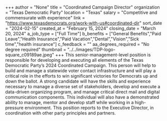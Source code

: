 +++
author = "None"
title = "Coordinated Campaign Director"
organization = "Texas Democratic Party"
location = "Texas"
salary = "Competitive and commensurate with experience"
link = "https://www.texasdemocrats.org/work-with-us#coordinated-dir"
sort_date = "2024-02-15"
created_at = "February 15, 2024"
closing_date = "March 20, 2024"
a_job_type = ["Full Time"]
b_benefits = ["General Benefits","Paid Leave","Health Insurance","Paid Vacation","Dental","Vision","Sick time","health insurance"]
c_feedback = ""
aa_degrees_required = "No degree required"
thumbnail = "../../images/TDP-logo-square_c09189ae.jpeg"
+++
This senior-management-level position is responsible for developing and executing all elements of the Texas Democratic Party’s 2024 Coordinated Campaign. This person will help to build and manage a statewide voter contact infrastructure and will play a critical role in the efforts to win significant victories for Democrats up and down the ballot. A strong candidate will have the skills and experience necessary to manage a diverse set of stakeholders, develop and execute a data-driven organizing program, and manage critical direct mail and digital communication components. This individual will also have a demonstrated ability to manage, mentor and develop staff while working in a high-pressure environment. This position reports to the Executive Director, in coordination with other party principles and partners. 